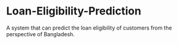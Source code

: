 # Loan-Eligibility-Prediction
A system that can predict the loan eligibility of customers from the perspective of Bangladesh.

